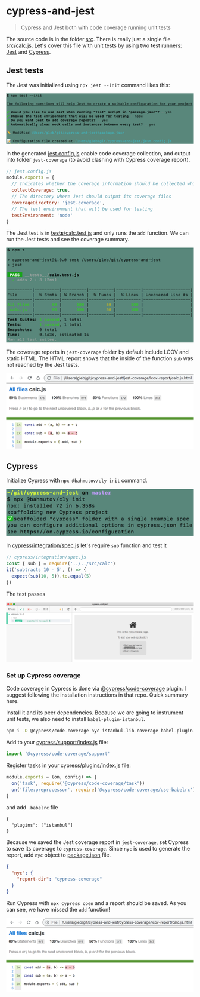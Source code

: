 # cypress-and-jest
> Cypress and Jest both with code coverage running unit tests

The source code is in the folder [src](src). There is really just a single file [src/calc.js](src/calc.js). Let's cover this file with unit tests by using two test runners: [Jest](https://jestjs.io/) and [Cypress](https://www.cypress.io).

## Jest tests

The Jest was initialized using `npx jest --init` command likes this:

![Jest init](images/jest-init.png)

In the generated [jest.config.js](jest.config.js) enable code coverage collection, and output into folder `jest-coverage` (to avoid clashing with Cypress coverage report).

```js
// jest.config.js
module.exports = {
  // Indicates whether the coverage information should be collected while executing the test
  collectCoverage: true,
  // The directory where Jest should output its coverage files
  coverageDirectory: 'jest-coverage',
  // The test environment that will be used for testing
  testEnvironment: 'node'
}
```

The Jest test is in [__tests__/calc.test.js](__tests__/calc.test.js) and only runs the `add` function. We can run the Jest tests and see the coverage summary.

![Jest test](images/jest-test.png)

The coverage reports in `jest-coverage` folder by default include LCOV and static HTML. The HTML report shows that the inside of the function `sub` was not reached by the Jest tests.

![Jest coverage](images/jest-coverage.png)

## Cypress

Initialize Cypress with `npx @bahmutov/cly init` command.

![Cypress init](images/cypress-init.png)

In [cypress/integration/spec.js](cypress/integration/spec.js) let's require `sub` function and test it

```js
// cypress/integration/spec.js
const { sub } = require('../../src/calc')
it('subtracts 10 - 5', () => {
  expect(sub(10, 5)).to.equal(5)
})
```

The test passes

![Cypress test](images/cypress-test.png)

### Set up Cypress coverage

Code coverage in Cypress is done via [@cypress/code-coverage](https://github.com/cypress-io/code-coverage) plugin. I suggest following the installation instructions in that repo. Quick summary here.

Install it and its peer dependencies. Because we are going to instrument unit tests, we also need to install `babel-plugin-istanbul`.

```sh
npm i -D @cypress/code-coverage nyc istanbul-lib-coverage babel-plugin-istanbul
```

Add to your [cypress/support/index.js](cypress/support/index.js) file:

```js
import '@cypress/code-coverage/support'
```

Register tasks in your [cypress/plugins/index.js](cypress/plugins/index.js) file:

```js
module.exports = (on, config) => {
  on('task', require('@cypress/code-coverage/task'))
  on('file:preprocessor', require('@cypress/code-coverage/use-babelrc'))
}
```

and add `.babelrc` file

```
{
  "plugins": ["istanbul"]
}
```

Because we saved the Jest coverage report in `jest-coverage`, set Cypress to save its coverage to `cypress-coverage`. Since `nyc` is used to generate the report, add `nyc` object to [package.json](package.json) file.

```json
{
  "nyc": {
    "report-dir": "cypress-coverage"
  }
}
```

Run Cypress with `npx cypress open` and a report should be saved. As you can see, we have missed the `add` function!

![Cypress coverage](images/cypress-coverage.png)
